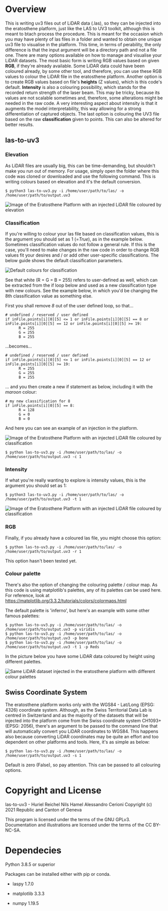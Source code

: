 # Overview

This is writing uv3 files out of LiDAR data (.las), so they can be injected into the eratosthene platform, just like the LAS to UV3 toolkit, although this is meant to btach process the procedure. This is meant for the occasion which you may have plenty of las files in a folder and wanted to obtain one unique uv3 file to visualise in the platform. This time, in terms of perability, the only difference is that the input argument will be a directory path and not a file one. There are many options available on how to manage and visualise your LiDAR datasets. The most basic form is writing RGB values based on given **RGB**, if they're already available. Some LiDAR data could have been coloured already, by some other tool, and therefore, you can use these RGB values to colour the LiDAR file in the eratosthene platform. Another option is to create RGB values based on file's **heights** (Z values), which is this code's default. **Intensity** is also a colouring possibility, which stands for the recorded return strength of the laser beam. This may be tricky, because its values are not scalable sometimes and, therefore, some alterations might be needed in the raw code. A very interesting aspect about intensity is that it augments the model interpretability, this way allowing for a strong differentiation of captured objects. The last option is colouring the UV3 file based on the raw **classification** given to points. This can also be altered for better results.

## las-to-uv3

### Elevation

As LiDAR files are usually big, this can be time-demanding, but shouldn't make you run out of memory. For usage, simply open the folder where this code was cloned or downloaded and use the following command. This is writing colours based on elevation and it's the default conversion.

```
$ python3 las-to-uv3.py -i /home/user/path/to/las/ -o /home/user/path/to/output.uv3 
```

![Image of the Eratosthene Platform with an injected LiDAR file coloured by elevation](doc/frauenfeld_height.png)

### Classification

If you're willing to colour your las file based on classification values, this is the argument you should set as 1 (=*True*), as in the example below. Sometimes classification values do not follow a general rule. If this is the case, you'll need to make changes in the raw code in order to change RGB values fit your desires and / or add other user-specific classifications. The below guide shows the default classification parameters.

![Default colours for classification](doc/colour_guide.png)

See that white (R = G = B = 255) refers to user-defined as well, which can be extracted from the if loop below and used as a new classification type with new colours. See the example below, in which you'd be changing the 8th classification value as something else. 

First you shall remove *8* out of the user defined loop, so that...

```
# undefined / reserved / user defined
if inFile.points[i][0][5] <= 1 or inFile.points[i][0][5] == 8 or inFile.points[i][0][5] == 12 or inFile.points[i][0][5] >= 19:
      R = 255
      G = 255
      B = 255
```

...becomes...

```
# undefined / reserved / user defined
if inFile.points[i][0][5] <= 1 or inFile.points[i][0][5] == 12 or inFile.points[i][0][5] >= 19:
      R = 255
      G = 255
      B = 255
```

... and you then create a new if statement as below, including it with the *maroon* colour:

```
# my new classification for 8
if inFile.points[i][0][5] == 8:
      R = 128
      G = 0
      B = 0
```

And here you can see an example of an injection in the platform.

![Image of the Eratosthene Platform with an injected LiDAR file coloured by classification](doc/bassenges_class.png)

```
$ python las-to-uv3.py -i /home/user/path/to/las/ -o /home/user/path/to/output.uv3 -c 1
```

### Intensity

If what you're really wanting to explore is intensity values, this is the argument you should set as 1:

```
$ python3 las-to-uv3.py -i /home/user/path/to/las/ -o /home/user/path/to/output.uv3 -t 1
```

![Image of the Eratosthene Platform with an injected LiDAR file coloured by classification](doc/bassenges_intensity.png)


### RGB

Finally, if you already have a coloured las file, you might choose this option:

```
$ python las-to-uv3.py -i /home/user/path/to/las/ -o /home/user/path/to/output.uv3 -r 1
```

This option hasn't been tested yet. 

### Colour palette

There's also the option of changing the colouring palette / colour map. As this code is using matplotlib's palettes, any of its palettes can be used here. For reference, look at https://matplotlib.org/3.3.2/tutorials/colors/colormaps.html

The default palette is 'inferno', but here's an example with some other famous palettes:

```
$ python las-to-uv3.py -i /home/user/path/to/las/ -o /home/user/path/to/output.uv3 -p viridis
$ python las-to-uv3.py -i /home/user/path/to/las/ -o /home/user/path/to/output.uv3 -p bone
$ python las-to-uv3.py -i /home/user/path/to/las/ -o /home/user/path/to/output.uv3 -t 1 -p Reds
```
In the picture below you have some LiDAR data coloured by height using different palettes.  

![Same LiDAR dataset injected in the eratosthene platform with different colour palettes](doc/palettes.png)

## Swiss Coordinate System

The eratosthene platform works only with the WGS84 - Lat/Long (EPSG: 4326) coordinate system. Although, as the Swiss Territorial Data Lab is centred in Switzerland and as the majority of the datasets that will be injected into the platform come from the Swiss coordinate system CH1093+ (EPSG: 2056), there's an argument to be passed to the command line that will automatically convert you LiDAR coordinates to WGS84. This happens also because converting LiDAR coordinates may be quite an effort and too dependent on other platforms and tools. Here, it's as simple as below:

```
$ python las-to-uv3.py -i /home/user/path/to/las/ -o /home/user/path/to/output.uv3 -s 1
```

Default is zero (False), so pay attention. This can be passed to all colouring options.

# Copyright and License

las-to-uv3 - Huriel Reichel Nils Hamel Alessandro Cerioni
Copyright (c) 2021 Republic and Canton of Geneva

This program is licensed under the terms of the GNU GPLv3. Documentation and illustrations are licensed under the terms of the CC BY-NC-SA.

# Dependecies 

Python 3.8.5 or superior

Packages can be installed either with pip or conda.

* laspy 1.7.0

* matplotlib 3.3.3

* numpy 1.19.5
